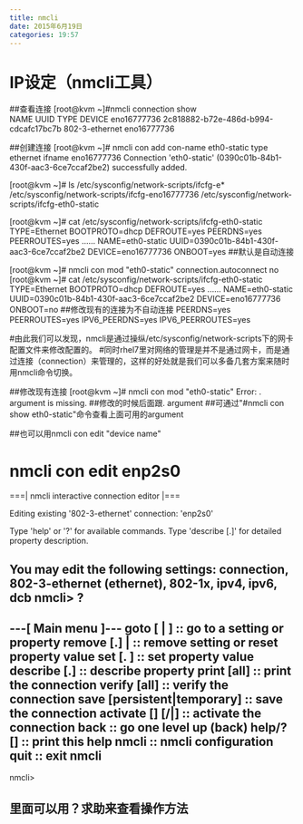 ```yaml
---
title: nmcli
date: 2015年6月19日
categories: 19:57
---
```

 
IP设定（nmcli工具）
===========================================================
##查看连接
[root@kvm ~]#nmcli connection show                      
NAME         UUID                                  TYPE            DEVICE
eno16777736  2c818882-b72e-486d-b994-cdcafc17bc7b  802-3-ethernet  eno16777736
 
##创建连接
[root@kvm ~]# nmcli con add con-name eth0-static type ethernet ifname eno16777736
Connection 'eth0-static' (0390c01b-84b1-430f-aac3-6ce7ccaf2be2) successfully added.
 
[root@kvm ~]# ls /etc/sysconfig/network-scripts/ifcfg-e*
/etc/sysconfig/network-scripts/ifcfg-eno16777736
/etc/sysconfig/network-scripts/ifcfg-eth0-static
 
[root@kvm ~]# cat /etc/sysconfig/network-scripts/ifcfg-eth0-static
TYPE=Ethernet
BOOTPROTO=dhcp
DEFROUTE=yes
PEERDNS=yes
PEERROUTES=yes
......
NAME=eth0-static
UUID=0390c01b-84b1-430f-aac3-6ce7ccaf2be2
DEVICE=eno16777736
ONBOOT=yes               ##默认是自动连接
 
[root@kvm ~]# nmcli con mod "eth0-static" connection.autoconnect no
[root@kvm ~]# cat /etc/sysconfig/network-scripts/ifcfg-eth0-static
TYPE=Ethernet
BOOTPROTO=dhcp
DEFROUTE=yes
......
NAME=eth0-static
UUID=0390c01b-84b1-430f-aac3-6ce7ccaf2be2
DEVICE=eno16777736
ONBOOT=no            ##修改现有的连接为不自动连接
PEERDNS=yes
PEERROUTES=yes
IPV6_PEERDNS=yes
IPV6_PEERROUTES=yes
 
#由此我们可以发现，nmcli是通过操纵/etc/sysconfig/network-scripts下的网卡配置文件来修改配置的。
#同时rhel7里对网络的管理是并不是通过网卡，而是通过连接（connection）来管理的，这样的好处就是我们可以多备几套方案来随时用nmcli命令切换。
 
##修改现有连接
[root@kvm ~]# nmcli con mod "eth0-static"
Error: <setting>.<property> argument is missing.
##修改的时候后面跟<setting>.<property> argument
##可通过"#nmcli con show eth0-static"命令查看上面可用的argument
 
##也可以用nmcli con edit "device name"
# nmcli con edit enp2s0
 
===| nmcli interactive connection editor |===
 
Editing existing '802-3-ethernet' connection: 'enp2s0'
 
Type 'help' or '?' for available commands.
Type 'describe [<setting>.<prop>]' for detailed property description.
 
You may edit the following settings: connection, 802-3-ethernet (ethernet), 802-1x, ipv4, ipv6, dcb
nmcli> ?
------------------------------------------------------------------------------
---[ Main menu ]---
goto     [<setting> | <prop>]        :: go to a setting or property
remove   <setting>[.<prop>] | <prop> :: remove setting or reset property value
set      [<setting>.<prop> <value>]  :: set property value
describe [<setting>.<prop>]          :: describe property
print    [all]                       :: print the connection
verify   [all]                       :: verify the connection
save     [persistent|temporary]      :: save the connection
activate [<ifname>] [/<ap>|<nsp>]    :: activate the connection
back                                 :: go one level up (back)
help/?   [<command>]                 :: print this help
nmcli    <conf-option> <value>       :: nmcli configuration
quit                                 :: exit nmcli
------------------------------------------------------------------------------
nmcli>
## 里面可以用？求助来查看操作方法 
 
 
